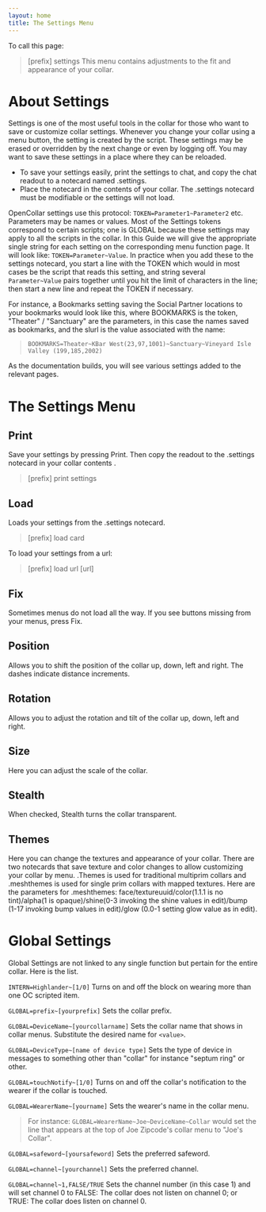 ```yaml
---
layout: home
title: The Settings Menu
---
```


To call this page:
>[prefix] settings
This menu contains adjustments to the fit and appearance of your collar.

# About Settings

Settings is one of the most useful tools in the collar for those who want to save or customize collar settings. Whenever you change your collar using a menu button, the setting is created by the script. These settings may be erased or overridden by the next change or even by logging off.  You may want to save these settings in a place where they can be reloaded.  
- To save your settings easily, print the settings to chat, and copy the chat readout to a notecard named .settings.  
- Place the notecard in the contents of your collar. The .settings notecard must be modifiable or the settings will not load. 

OpenCollar settings use this protocol: `TOKEN=Parameter1~Parameter2` etc. Parameters may be names or values. Most of the Settings tokens correspond to certain scripts; one is GLOBAL because these settings may apply to all the scripts in the collar. In this Guide we will give the appropriate single string for each setting on the corresponding menu function page.  It will look like: `TOKEN=Parameter~Value`. In practice when you add these to the settings notecard, you start a line with the TOKEN which would in most cases be the script that reads this setting, and string several `Parameter~Value` pairs together until you hit the limit of characters in the line; then start a new line and repeat the TOKEN if necessary.  

For instance, a Bookmarks setting saving the Social Partner locations to your bookmarks would look like this, where BOOKMARKS is the token, "Theater" / "Sanctuary" are the parameters, in this case the names saved as bookmarks, and the slurl is the value associated with the name:   
>`BOOKMARKS=Theater~KBar West(23,97,1001)~Sanctuary~Vineyard Isle Valley (199,185,2002)`  

As the documentation builds, you will see various settings added to the relevant pages.

# The Settings Menu

## Print
Save your settings by pressing Print.  Then copy the readout to the .settings notecard in your collar contents .  
>[prefix] print settings  

## Load
Loads your settings from the .settings notecard.
>[prefix] load card  

To load your settings from a url:  
>[prefix] load url [url]  

## Fix
Sometimes menus do not load all the way.  If you see buttons missing from your menus, press Fix.

## Position
Allows you to shift the position of the collar up, down, left and right.  The dashes indicate distance increments.

## Rotation
Allows you to adjust the rotation and tilt of the collar up, down, left and right.

## Size
Here you can adjust the scale of the collar.

## Stealth
When checked, Stealth turns the collar transparent.

## Themes

Here you can change the textures and appearance of your collar.  There are two notecards that save texture and color changes to allow customizing your collar by menu.  .Themes is used for traditional multiprim collars and .meshthemes is used for single prim collars with mapped textures.  Here are the parameters for .meshthemes:  face/textureuuid/color(1.1.1 is no tint)/alpha(1 is opaque)/shine(0-3 invoking the shine values in edit)/bump (1-17 invoking bump values in edit)/glow (0.0-1 setting glow value as in edit).

# Global Settings

Global Settings are not linked to any single function but pertain for the entire collar.  Here is the list.  

`INTERN=Highlander~[1/0]` Turns on and off the block on wearing more than one OC scripted item. 

`GLOBAL=prefix~[yourprefix]` Sets the collar prefix.   

`GLOBAL=DeviceName~[yourcollarname]` Sets the collar name that shows in collar menus.  Substitute the desired name for `<value>`.  

`GLOBAL=DeviceType~[name of device type]` Sets the type of device in messages to something other than "collar" for instance "septum ring" or other.  

`GLOBAL=touchNotify~[1/0]` Turns on and off the collar's notification to the wearer if the collar is touched.  

`GLOBAL=WearerName~[yourname]` Sets the wearer's name in the collar menu. 
>For instance:  `GLOBAL=WearerName~Joe~DeviceName~Collar` would set the line that appears at the top of Joe Zipcode's collar menu to "Joe's Collar".  

`GLOBAL=safeword~[yoursafeword]` Sets the preferred safeword.  

`GLOBAL=channel~[yourchannel]` Sets the preferred channel.  

`GLOBAL=channel~1,FALSE/TRUE` Sets the channel number (in this case 1) and will set channel 0 to FALSE: The collar does not listen on channel 0; or TRUE: The collar does listen on channel 0.
